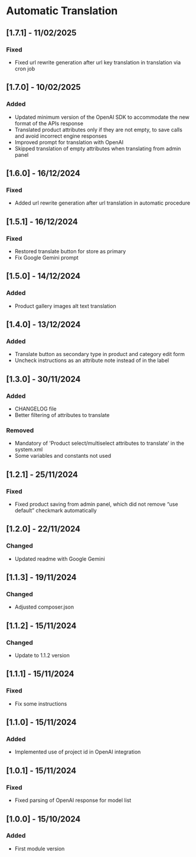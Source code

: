 # Automatic Translation
## [1.7.1] - 11/02/2025
### Fixed
- Fixed url rewrite generation after url key translation in translation via cron job

## [1.7.0] - 10/02/2025
### Added
- Updated minimum version of the OpenAI SDK to accommodate the new format of the APIs response
- Translated product attributes only if they are not empty, to save calls and avoid incorrect engine responses
- Improved prompt for translation with OpenAI 
- Skipped translation of empty attributes when translating from admin panel

## [1.6.0] - 16/12/2024
### Fixed
- Added url rewrite generation after url translation in automatic procedure

## [1.5.1] - 16/12/2024
### Fixed
- Restored translate button for store as primary
- Fix Google Gemini prompt

## [1.5.0] - 14/12/2024
### Added
- Product gallery images alt text translation

## [1.4.0] - 13/12/2024
### Added
- Translate button as secondary type in product and category edit form
- Uncheck instructions as an attribute note instead of in the label

## [1.3.0] - 30/11/2024
### Added
- CHANGELOG file
- Better filtering of attributes to translate

### Removed
- Mandatory of 'Product select/multiselect attributes to translate' in the system.xml
- Some variables and constants not used

## [1.2.1] - 25/11/2024
### Fixed
- Fixed product saving from admin panel, which did not remove “use default” checkmark automatically

## [1.2.0] - 22/11/2024
### Changed
- Updated readme with Google Gemini

## [1.1.3] - 19/11/2024
### Changed
- Adjusted composer.json

## [1.1.2] - 15/11/2024
### Changed
- Update to 1.1.2 version

## [1.1.1] - 15/11/2024
### Fixed
- Fix some instructions

## [1.1.0] - 15/11/2024
### Added
- Implemented use of project id in OpenAI integration

## [1.0.1] - 15/11/2024
### Fixed
- Fixed parsing of OpenAI response for model list

## [1.0.0] - 15/10/2024
### Added
- First module version
